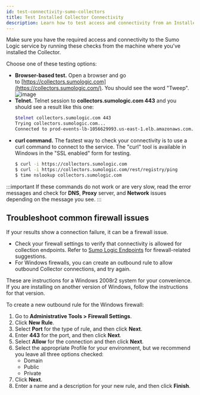```yaml
---
id: test-connectivity-sumo-collectors
title: Test Installed Collector Connectivity
description: Learn how to test access and connectivity from an Installed Collector to the Sumo Logic service.
---
```


Make sure you have the required access and connectivity to the Sumo Logic service by running these checks from the machine where you've installed the Collector.

Choose one of these testing options:

* **Browser-based test.** Open a browser and go to [https://collectors.sumologic.com](https://collectors.sumologic.com/). You should see the word "Tweep".<br/>  ![image](/img/send-data/tweep.png)
* **Telnet.** Telnet session to **collectors.sumologic.com 443** and you should see a result like this one:
    ```bash
    $telnet collectors.sumologic.com 443
    Trying collectors.sumologic.com...
    Connected to prod-events-lb-1056629993.us-east-1.elb.amazonaws.com.
    ```
* **curl command.** The fastest way to check your connectivity is to use a curl command to connect to the service. The "curl" tool is available in Windows in the "SSL enabled" form for testing.
    ```bash
    $ curl -i https://collectors.sumologic.com
    $ curl -i https://collectors.sumologic.com/rest/registry/ping
    $ time nslookup collectors.sumologic.com
    ```

:::important
If these commands do not work or are very slow, read the error messages and check for **DNS**, **Proxy** server, and **Network** issues depending on the message you see.
:::

## Troubleshoot common firewall issues

If your results show a connection failure, it can be a firewall issue.

* Check your firewall settings to verify that connectivity is allowed for collection endpoints. Refer to [Sumo Logic Endpoints](/docs/api/getting-started/#sumo-logic-endpoints-by-deployment-and-firewall-security) for firewall-related suggestions.
* For Windows firewalls, you can create an outbound rule to allow outbound Collector connections, and try again.

These are instructions for a Windows 2008r2 system for your convenience. If you are installing on another version of Windows, follow the instructions for that version.

To create a new outbound rule for the Windows firewall:

1. Go to **Administrative Tools > Firewall Settings**.
1. Click **New Rule**.
1. Select **Port** for the type of rule, and then click **Next**.
1. Enter **443** for the port, and then click **Next**.
1. Select **Allow** for the connection and then click **Next**.
1. Select the appropriate Profile for your environment, but we recommend you leave all three options checked:  
   * Domain  
   * Public  
   * Private
1. Click **Next**.
1. Enter a name and a description for your new rule, and then click **Finish**.
